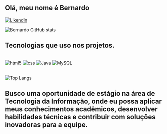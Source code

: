 ## Olá, meu nome é Bernardo

[![Likendin](https://img.shields.io/badge/LinkedIn-0077B5?style=for-the-badge&logo=linkedin&logoColor=white)](https://www.linkedin.com/in/bernardo-cardoso-4a422426b/)

![Bernardo GitHub stats](https://github-readme-stats.vercel.app/api?username=Bernardo-cardoso&show_icons=true&theme=radical)

## Tecnologias que uso nos projetos.

<div style="display: inline_block"><br/>

<img aling ="center" alt="html5" src="https://img.shields.io/badge/HTML-239120?style=for-the-badge&logo=html5&logoColor=white"/>
<img aling ="center" alt="css" src="https://img.shields.io/badge/CSS-239120?&style=for-the-badge&logo=css3&logoColor=white"/>
<img aling ="center" alt="Java" src="https://img.shields.io/badge/Java-ED8B00?style=for-the-badge&logo=openjdk&logoColor=white"/>
<img aling ="center" alt="MySQL" src="https://img.shields.io/badge/MySQL-00000F?style=for-the-badge&logo=mysql&logoColor=white"/>
</div></br>

![Top Langs](https://github-readme-stats.vercel.app/api/top-langs/?username=anuraghazra&hide_progress)

## Busco uma oportunidade de estágio na área de Tecnologia da Informação, onde eu possa aplicar meus conhecimentos acadêmicos, desenvolver habilidades técnicas e contribuir com soluções inovadoras para a equipe.
